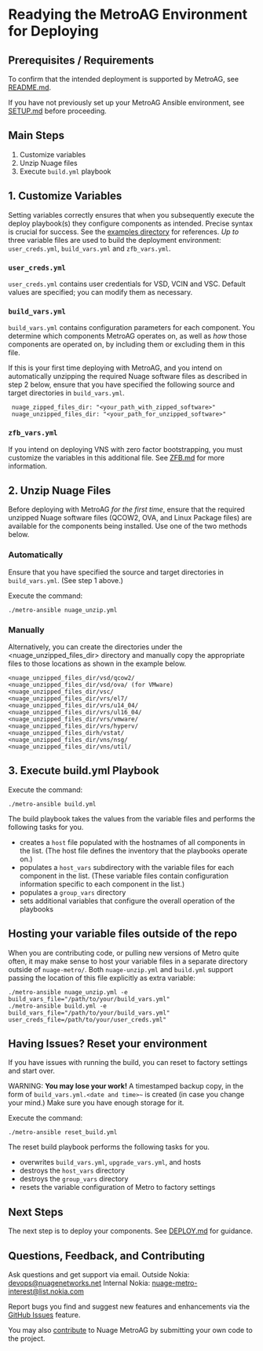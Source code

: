 # Readying the MetroAG Environment for Deploying
## Prerequisites / Requirements
To confirm that the intended deployment is supported by MetroAG, see [README.md](README.md).

If you have not previously set up your MetroAG Ansible environment, see [SETUP.md](SETUP.md) before proceeding.

## Main Steps
1. Customize variables
2. Unzip Nuage files
3. Execute `build.yml` playbook  

## 1. Customize Variables
Setting variables correctly ensures that when you subsequently execute the deploy playbook(s) they configure components as intended. Precise syntax is crucial for success. See the [examples directory](/examples/) for references. *Up to* three variable files are used to build the deployment environment: `user_creds.yml`, `build_vars.yml` and `zfb_vars.yml`.

### `user_creds.yml`
`user_creds.yml` contains user credentials for VSD, VCIN and VSC. Default values are specified; you can modify them as necessary.

### `build_vars.yml`
`build_vars.yml` contains configuration parameters for each component. You determine which components MetroAG operates on, as well as *how* those components are operated on, by including them or excluding them in this file.

If this is your first time deploying with MetroAG, and you intend on automatically unzipping the required Nuage software files as described in step 2 below, ensure that you have specified the following source and target directories in `build_vars.yml`.

```
 nuage_zipped_files_dir: "<your_path_with_zipped_software>"
 nuage_unzipped_files_dir: "<your_path_for_unzipped_software>"
```

### `zfb_vars.yml`
If you intend on deploying VNS with zero factor bootstrapping, you must customize the variables in this additional file. See [ZFB.md](ZFB.MD) for more information.

## 2. Unzip Nuage Files

Before deploying with MetroAG *for the first time*, ensure that the required unzipped Nuage software files (QCOW2, OVA, and Linux Package files) are available for the components being installed. Use one of the two methods below.
### Automatically
Ensure that you have specified the source and target directories in `build_vars.yml`. (See step 1 above.)

Execute the command:
```
./metro-ansible nuage_unzip.yml
```

### Manually
Alternatively, you can create the directories under the <nuage_unzipped_files_dir> directory and manually copy the appropriate files to those locations as shown in the example below.

  ```
  <nuage_unzipped_files_dir/vsd/qcow2/
  <nuage_unzipped_files_dir/vsd/ova/ (for VMware)
  <nuage_unzipped_files_dir/vsc/
  <nuage_unzipped_files_dir/vrs/el7/
  <nuage_unzipped_files_dir/vrs/u14_04/
  <nuage_unzipped_files_dir/vrs/ul16_04/
  <nuage_unzipped_files_dir/vrs/vmware/
  <nuage_unzipped_files_dir/vrs/hyperv/
  <nuage_unzipped_files_dirh/vstat/
  <nuage_unzipped_files_dir/vns/nsg/
  <nuage_unzipped_files_dir/vns/util/
  ```

## 3. Execute build.yml Playbook
Execute the command:

`./metro-ansible build.yml`

The build playbook takes the values from the variable files and performs the following tasks for you.

* creates a `host` file populated with the hostnames of all components in the list. (The host file defines the inventory that the playbooks operate on.)
* populates a `host_vars` subdirectory with the variable files for each component in the list. (These variable files contain configuration information specific to each component in the list.)
* populates a `group_vars` directory
* sets additional variables that configure the overall operation of the playbooks

## Hosting your variable files outside of the repo

When you are contributing code, or pulling new versions of Metro quite often, it may make sense to host your variable files in a separate directory outside of `nuage-metro/`.
Both `nuage-unzip.yml` and `build.yml` support passing the location of this file explicitly as extra variable:

```
./metro-ansible nuage_unzip.yml -e build_vars_file="/path/to/your/build_vars.yml"
./metro-ansible build.yml -e build_vars_file="/path/to/your/build_vars.yml" user_creds_file=/path/to/your/user_creds.yml"
```
## Having Issues? Reset your environment
If you have issues with running the build, you can reset to factory settings and start over.

WARNING: **You may lose your work!** A timestamped backup copy, in the form of `build_vars.yml.<date and time>~` is created (in case you change your mind.) Make sure you have enough storage for it.

Execute the command:
```
./metro-ansible reset_build.yml
```

The reset build playbook performs the following tasks for you.
* overwrites `build_vars.yml`, `upgrade_vars.yml`, and hosts
* destroys the `host_vars` directory
* destroys the `group_vars` directory
* resets the variable configuration of Metro to factory settings

## Next Steps
The next step is to deploy your components. See [DEPLOY.md](DEPLOY.md) for guidance.

## Questions, Feedback, and Contributing
Ask questions and get support via email.
  Outside Nokia: [devops@nuagenetworks.net](mailto:deveops@nuagenetworks.net "send email to nuage-metro project")
  Internal Nokia: [nuage-metro-interest@list.nokia.com](mailto:nuage-metro-interest@list.nokia.com "send email to nuage-metro project")

Report bugs you find and suggest new features and enhancements via the [GitHub Issues](https://github.com/nuagenetworks/nuage-metro/issues "nuage-metro issues") feature.

You may also [contribute](CONTRIBUTING.MD) to Nuage MetroAG by submitting your own code to the project.
